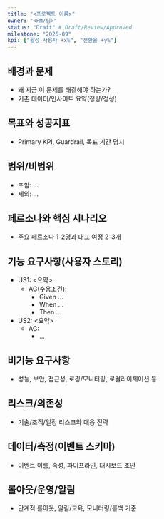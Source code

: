 ```yaml
---
title: "<프로젝트 이름>"
owner: "<PM/팀>"
status: "Draft" # Draft/Review/Approved
milestone: "2025-09"
kpi: ["활성 사용자 +x%", "전환율 +y%"]
---
```


## 배경과 문제
- 왜 지금 이 문제를 해결해야 하는가?
- 기존 데이터/인사이트 요약(정량/정성)

## 목표와 성공지표
- Primary KPI, Guardrail, 목표 기간 명시

## 범위/비범위
- 포함: …
- 제외: …

## 페르소나와 핵심 시나리오
- 주요 페르소나 1-2명과 대표 여정 2-3개

## 기능 요구사항(사용자 스토리)
- US1: <요약>
  - AC(수용조건):
    - Given …
    - When …
    - Then …
- US2: <요약>
  - AC:
    - …

## 비기능 요구사항
- 성능, 보안, 접근성, 로깅/모니터링, 로컬라이제이션 등

## 리스크/의존성
- 기술/조직/일정 리스크와 대응 전략

## 데이터/측정(이벤트 스키마)
- 이벤트 이름, 속성, 파이프라인, 대시보드 초안

## 롤아웃/운영/알림
- 단계적 롤아웃, 알림/교육, 모니터링/롤백 기준


